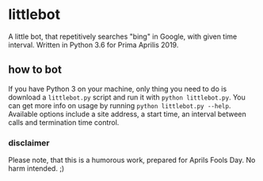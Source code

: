 # littlebot

A little bot, that repetitively searches "bing" in Google, with given time interval. Written in Python 3.6 for Prima Aprilis 2019.

## how to bot

If you have Python 3 on your machine, only thing you need to do is download a `littlebot.py` script and run it with `python littlebot.py`. You can get more info on usage by running `python littlebot.py --help`. Available options include a site address, a start time, an interval between calls and termination time control.
### disclaimer
 
 Please note, that this is a humorous work, prepared for Aprils Fools Day. No harm intended. ;) 